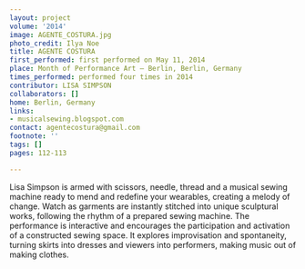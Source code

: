 ```yaml
---
layout: project
volume: '2014'
image: AGENTE_COSTURA.jpg
photo_credit: Ilya Noe
title: AGENTE COSTURA
first_performed: first performed on May 11, 2014
place: Month of Performance Art – Berlin, Berlin, Germany
times_performed: performed four times in 2014
contributor: LISA SIMPSON
collaborators: []
home: Berlin, Germany
links:
- musicalsewing.blogspot.com
contact: agentecostura@gmail.com
footnote: ''
tags: []
pages: 112-113

---
```


Lisa Simpson is armed with scissors, needle, thread and a musical sewing machine ready to mend and redefine your wearables, creating a melody of change. Watch as garments are instantly stitched into unique sculptural works, following the rhythm of a prepared sewing machine. The performance is interactive and encourages the participation and activation of a constructed sewing space. It explores improvisation and spontaneity, turning skirts into dresses and viewers into performers, making music out of making clothes.
